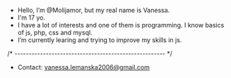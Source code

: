 - Hello, I’m @Molijamor, but my real name is Vanessa.
- I'm 17 yo.
- I have a lot of interests and one of them is programming. I know basics of js, php, css and mysql.
- I’m currently learing and trying to improve my skills in js.
  
/* ----------------------------------------------------- */

- Contact: vanessa.lemanska2006@gmail.com

<!---
Molijamor/Molijamor is a ✨ special ✨ repository because its `README.md` (this file) appears on your GitHub profile.
You can click the Preview link to take a look at your changes.
--->
